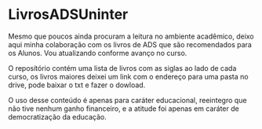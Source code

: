 # LivrosADSUninter
Mesmo que poucos ainda procuram a leitura no ambiente acadêmico, deixo aqui minha colaboração com os livros de ADS que são recomendados para os Alunos. Vou atualizando conforme avanço no curso.

O reposítório contém uma lista de livros com as siglas ao lado de cada curso, os livros maiores deixei um link com o endereço para uma pasta no drive, pode baixar o txt e fazer o dowload. 

O uso desse conteúdo é apenas para caráter educacional, reeintegro que não tive nenhum ganho financeiro, e a atitude foi apenas em caráter de democratização da educação. 


